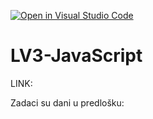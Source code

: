 [![Open in Visual Studio Code](https://classroom.github.com/assets/open-in-vscode-2e0aaae1b6195c2367325f4f02e2d04e9abb55f0b24a779b69b11b9e10269abc.svg)](https://classroom.github.com/online_ide?assignment_repo_id=19506830&assignment_repo_type=AssignmentRepo)
# LV3-JavaScript

LINK:

Zadaci su dani u predlošku:
